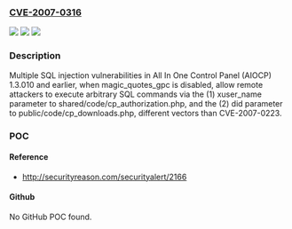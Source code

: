 ### [CVE-2007-0316](https://cve.mitre.org/cgi-bin/cvename.cgi?name=CVE-2007-0316)
![](https://img.shields.io/static/v1?label=Product&message=n%2Fa&color=blue)
![](https://img.shields.io/static/v1?label=Version&message=n%2Fa&color=blue)
![](https://img.shields.io/static/v1?label=Vulnerability&message=n%2Fa&color=brighgreen)

### Description

Multiple SQL injection vulnerabilities in All In One Control Panel (AIOCP) 1.3.010 and earlier, when magic_quotes_gpc is disabled, allow remote attackers to execute arbitrary SQL commands via the (1) xuser_name parameter to shared/code/cp_authorization.php, and the (2) did parameter to public/code/cp_downloads.php, different vectors than CVE-2007-0223.

### POC

#### Reference
- http://securityreason.com/securityalert/2166

#### Github
No GitHub POC found.

